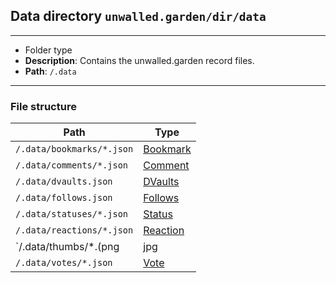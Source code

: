## Data directory `unwalled.garden/dir/data`

---

 - Folder type
 - **Description**: Contains the unwalled.garden record files.
 - **Path**: `/.data`

---

### File structure

|Path|Type|
|-|-|
|`/.data/bookmarks/*.json`|[Bookmark](/bookmark)|
|`/.data/comments/*.json`|[Comment](/comment)|
|`/.data/dvaults.json`|[DVaults](/dvaults)|
|`/.data/follows.json`|[Follows](/follows)|
|`/.data/statuses/*.json`|[Status](/status)|
|`/.data/reactions/*.json`|[Reaction](/reaction)|
|`/.data/thumbs/*.(png|jpg|jpeg)`|Images (Thumbnails)|
|`/.data/votes/*.json`|[Vote](/vote)|
